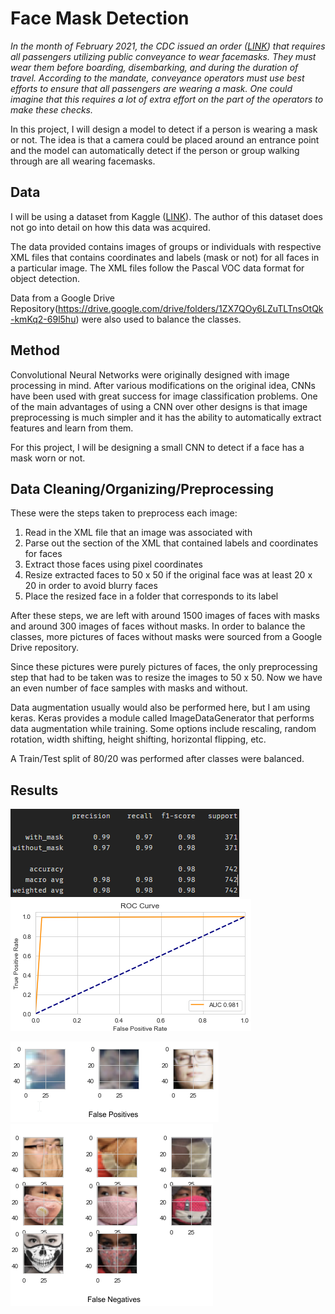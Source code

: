 # Face Mask Detection

*In the month of February 2021, the CDC issued an order ([LINK](https://www.cdc.gov/quarantine/pdf/Mask-Order-CDC_GMTF_01-29-21-p.pdf)) that requires all passengers utilizing public conveyance to wear facemasks. They must wear them before boarding, disembarking, and during the duration of travel. According to the mandate, conveyance operators must use best efforts to ensure that all passengers are wearing a mask. One could imagine that this requires a lot of extra effort on the part of the operators to make these checks.*

In this project, I will design a model to detect if a person is wearing a mask or not. The idea is that a camera could be placed around an entrance point and the model can automatically detect if the person or group walking through are all wearing facemasks.

## Data 

I will be using a dataset from Kaggle ([LINK](https://www.kaggle.com/andrewmvd/face-mask-detection)). The author of this dataset does not go into detail on how this data was acquired. 

The data provided contains images of groups or individuals with respective XML files that contains coordinates and labels (mask or not) for all faces in a particular image. The XML files follow the Pascal VOC data format for object detection.

Data from a Google Drive Repository(https://drive.google.com/drive/folders/1ZX7QOy6LZuTLTnsOtQk-kmKq2-69l5hu) were also used to balance the classes. 

## Method

Convolutional Neural Networks were originally designed with image processing in mind. After various modifications on the original idea, CNNs have been used with great success for image classification problems. One of the main advantages of using a CNN over other designs is that image preprocessing is much simpler and it has the ability to automatically extract features and learn from them.

For this project, I will be designing a small CNN to detect if a face has a mask worn or not.

## Data Cleaning/Organizing/Preprocessing

These were the steps taken to preprocess each image:
  1. Read in the XML file that an image was associated with
  2. Parse out the section of the XML that contained labels and coordinates for faces
  3. Extract those faces using pixel coordinates
  4. Resize extracted faces to 50 x 50 if the original face was at least 20 x 20 in order to avoid blurry faces
  5. Place the resized face in a folder that corresponds to its label
 
After these steps, we are left with around 1500 images of faces with masks and around 300 images of faces without masks. In order to balance the classes, more pictures of faces without masks were sourced from a Google Drive repository. 

Since these pictures were purely pictures of faces, the only preprocessing step that had to be taken was to resize the images to 50 x 50. Now we have an even number of face samples with masks and without. 

Data augmentation usually would also be performed here, but I am using keras. Keras provides a module called ImageDataGenerator that performs data augmentation while training. Some options include rescaling, random rotation, width shifting, height shifting, horizontal flipping, etc.

A Train/Test split of 80/20 was performed after classes were balanced.

## Results

![Scores](Reports/results/scores.png "Scores")
![ROC](Reports/results/roc.png "ROC")

![False Positives](Reports/results/fp.png "False Positives")
![False Negatives](Reports/results/fn.png "False Negatives")

